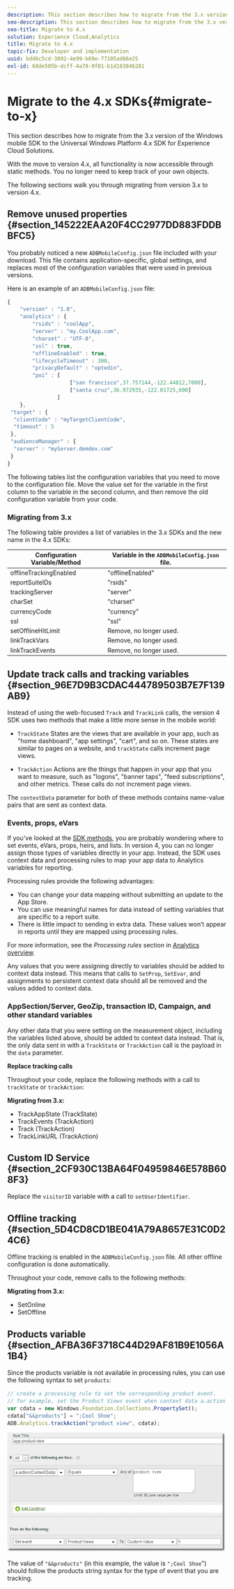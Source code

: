 ```yaml
---
description: This section describes how to migrate from the 3.x version of a previous Windows mobile SDK to the Universal Windows Platform 4.x SDK for Experience Cloud Solutions.
seo-description: This section describes how to migrate from the 3.x version of a previous Windows mobile SDK to the Universal Windows Platform 4.x SDK for Experience Cloud Solutions.
seo-title: Migrate to 4.x
solution: Experience Cloud,Analytics
title: Migrate to 4.x
topic-fix: Developer and implementation
uuid: bdd6c5cd-3892-4e99-b69e-77105ad66e25
exl-id: 68de505b-dcff-4a78-9f01-b1d103846281
---
```

# Migrate to the 4.x SDKs{#migrate-to-x}

This section describes how to migrate from the 3.x version of the Windows mobile SDK to the Universal Windows Platform 4.x SDK for Experience Cloud Solutions.

 With the move to version 4.x, all functionality is now accessible through static methods. You no longer need to keep track of your own objects.

The following sections walk you through migrating from version 3.x to version 4.x.

## Remove unused properties {#section_145222EAA20F4CC2977DD883FDDBBFC5}

You probably noticed a new `ADBMobileConfig.json` file included with your download. This file contains application-specific, global settings, and replaces most of the configuration variables that were used in previous versions. 

Here is an example of an `ADBMobileConfig.json` file:

```js
{ 
    "version" : "1.0", 
    "analytics" : { 
        "rsids" : "coolApp", 
        "server" : "my.CoolApp.com", 
        "charset" : "UTF-8", 
        "ssl" : true, 
        "offlineEnabled" : true, 
        "lifecycleTimeout" : 300, 
        "privacyDefault" : "optedin", 
        "poi" : [ 
                    ["san francisco",37.757144,-122.44812,7000], 
                    ["santa cruz",36.972935,-122.01725,600] 
                ] 
    }, 
 "target" : { 
  "clientCode" : "myTargetClientCode", 
  "timeout" : 5 
 }, 
 "audienceManager" : { 
  "server" : "myServer.demdex.com" 
 } 
}
```

The following tables list the configuration variables that you need to move to the configuration file. Move the value set for the variable in the first column to the variable in the second column, and then remove the old configuration variable from your code.

### Migrating from 3.x

The following table provides a list of variables in the 3.x SDKs and the new name in the 4.x SDKs:

| Configuration Variable/Method | Variable in the `ADBMobileConfig.json` file. |
|--- |--- |
|offlineTrackingEnabled|"offlineEnabled"|
|reportSuiteIDs|"rsids"|
|trackingServer|"server"|
|charSet|"charset"|
|currencyCode|"currency"|
|ssl|"ssl"|
|setOfflineHitLimit|Remove, no longer used.|
|linkTrackVars|Remove, no longer used.|
|linkTrackEvents|Remove, no longer used.|

## Update track calls and tracking variables {#section_96E7D9B3CDAC444789503B7E7F139AB9}

Instead of using the web-focused `Track` and `TrackLink` calls, the version 4 SDK uses two methods that make a little more sense in the mobile world:

* `TrackState` States are the views that are available in your app, such as "home dashboard", "app settings", "cart", and so on. These states are similar to pages on a website, and `trackState` calls increment page views. 

* `TrackAction` Actions are the things that happen in your app that you want to measure, such as "logons", "banner taps", "feed subscriptions", and other metrics. These calls do not increment page views.

The `contextData` parameter for both of these methods contains name-value pairs that are sent as context data.

### Events, props, eVars

If you've looked at the [SDK methods](/help/universal-windows/c-configuration/methods.md), you are probably wondering where to set events, eVars, props, heirs, and lists. In version 4, you can no longer assign those types of variables directly in your app. Instead, the SDK uses context data and processing rules to map your app data to Analytics variables for reporting.

Processing rules provide the following advantages:

* You can change your data mapping without submitting an update to the App Store. 
* You can use meaningful names for data instead of setting variables that are specific to a report suite. 
* There is little impact to sending in extra data. These values won’t appear in reports until they are mapped using processing rules.

For more information, see the *Processing rules* section in [Analytics overview](/help/universal-windows/analytics/analytics.md).

Any values that you were assigning directly to variables should be added to context data instead. This means that calls to `SetProp`, `SetEvar`, and assignments to persistent context data should all be removed and the values added to context data.

### AppSection/Server, GeoZip, transaction ID, Campaign, and other standard variables

Any other data that you were setting on the measurement object, including the variables listed above, should be added to context data instead. That is, the only data sent in with a `TrackState` or `TrackAction` call is the payload in the `data` parameter.

**Replace tracking calls**

Throughout your code, replace the following methods with a call to `trackState` or `trackAction`:

**Migrating from 3.x:**

* TrackAppState (TrackState) 
* TrackEvents (TrackAction) 
* Track (TrackAction) 
* TrackLinkURL (TrackAction)

## Custom ID Service {#section_2CF930C13BA64F04959846E578B608F3}

Replace the `visitorID` variable with a call to `setUserIdentifier`.

## Offline tracking {#section_5D4CD8CD1BE041A79A8657E31C0D24C6}

Offline tracking is enabled in the `ADBMobileConfig.json` file. All other offline configuration is done automatically.

Throughout your code, remove calls to the following methods:

**Migrating from 3.x:**

* SetOnline 
* SetOffline

## Products variable {#section_AFBA36F3718C44D29AF81B9E1056A1B4}

Since the products variable is not available in processing rules, you can use the following syntax to set `products`:

```js
// create a processing rule to set the corresponding product event. 
// for example, set the Product Views event when context data a.action = "product view" 
var cdata = new Windows.Foundation.Collections.PropertySet(); 
cdata["&&products"] = ";Cool Shoe"; 
ADB.Analytics.trackAction("product view", cdata);
```

![](assets/prod-view.png)

The value of `"&&products"` (in this example, the value is `";Cool Shoe`") should follow the products string syntax for the type of event that you are tracking.
